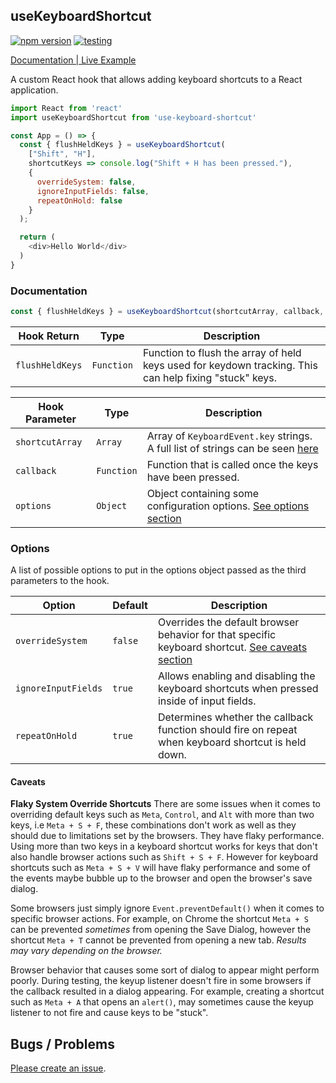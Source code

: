 ## useKeyboardShortcut

[![npm version](https://badge.fury.io/js/use-keyboard-shortcut.svg)](https://badge.fury.io/js/use-keyboard-shortcut) [![testing](https://github.com/arthurtyukayev/use-keyboard-shortcut/actions/workflows/testing.js.yml/badge.svg)](https://github.com/arthurtyukayev/use-keyboard-shortcut/actions/workflows/testing.js.yml)

[Documentation | Live Example](https://use-keyboard-shortcut.tyukayev.com/)

A custom React hook that allows adding keyboard shortcuts to a React application.

```javascript
import React from 'react'
import useKeyboardShortcut from 'use-keyboard-shortcut'

const App = () => {
  const { flushHeldKeys } = useKeyboardShortcut(
    ["Shift", "H"],
    shortcutKeys => console.log("Shift + H has been pressed."),
    { 
      overrideSystem: false,
      ignoreInputFields: false, 
      repeatOnHold: false 
    }
  );

  return (
    <div>Hello World</div>
  )
}
```

### Documentation
```javascript
const { flushHeldKeys } = useKeyboardShortcut(shortcutArray, callback, options)
```
| Hook Return | Type | Description |
|--------------|-----------|------------|
| `flushHeldKeys` | `Function` | Function to flush the array of held keys used for keydown tracking. This can help fixing "stuck" keys. |

| Hook Parameter | Type | Description |
|--------------|-----------|------------|
| `shortcutArray` | `Array` | Array of `KeyboardEvent.key` strings. A full list of strings can be seen [here](https://developer.mozilla.org/en-US/docs/Web/API/KeyboardEvent/key/Key_Values) |
| `callback` | `Function` | Function that is called once the keys have been pressed. |
| `options` | `Object` | Object containing some configuration options. [See options section](https://github.com/arthurtyukayev/use-keyboard-shortcut#options) |

### Options

A list of possible options to put in the options object passed as the third parameters to the hook.

| Option | Default | Description |
|--------------|-----------|------------|
| `overrideSystem` | `false` | Overrides the default browser behavior for that specific keyboard shortcut. [See caveats section](https://github.com/arthurtyukayev/use-keyboard-shortcut#caveats) |
| `ignoreInputFields` | `true` | Allows enabling and disabling the keyboard shortcuts when pressed inside of input fields. |
| `repeatOnHold` | `true` | Determines whether the callback function should fire on repeat when keyboard shortcut is held down. |

#### Caveats

**Flaky System Override Shortcuts**
There are some issues when it comes to overriding default keys such as `Meta`, `Control`, and `Alt` with more than two keys, i.e `Meta + S + F`, these combinations don't work as well as they should due to limitations set by the browsers. They have flaky performance. Using more than two keys in a keyboard shortcut works for keys that don't also handle browser actions such as `Shift + S + F`. However for keyboard shortcuts such as `Meta + S + V` will have flaky performance and some of the events  maybe bubble up to the browser and open the browser's save dialog.

Some browsers just simply ignore `Event.preventDefault()` when it comes to specific browser actions. For example, on Chrome the shortcut `Meta + S` can be prevented *sometimes* from opening the Save Dialog, however the shortcut `Meta + T` cannot be prevented from opening a new tab. _Results may vary depending on the browser._

Browser behavior that causes some sort of dialog to appear might perform poorly. During testing, the keyup listener doesn't fire in some browsers if the callback resulted in a dialog appearing. For example, creating a shortcut such as `Meta + A` that opens an `alert()`, may sometimes cause the keyup listener to not fire and cause keys to be "stuck".

## Bugs / Problems 
[Please create an issue](https://github.com/arthurtyukayev/use-keyboard-shortcut/issues/new). 
